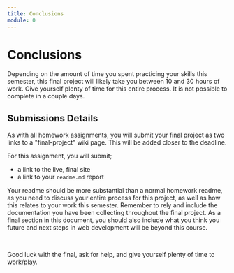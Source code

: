 ```yaml
---
title: Conclusions
module: 0
---
```


# Conclusions

Depending on the amount of time you spent practicing your skills this semester, this final project will likely take you between 10 and 30 hours of work. Give yourself plenty of time for this entire process. It is not possible to complete in a couple days.

## Submissions Details

As with all homework assignments, you will submit your final project as two links to a "final-project" wiki page. This will be added closer to the deadline.

For this assignment, you will submit;

- a link to the live, final site
- a link to your `readme.md` report

Your readme should be more substantial than a normal homework readme, as you need to discuss your entire process for this project, as well as how this relates to your work this semester. Remember to rely and include the documentation you have been collecting throughout the final project. As a final section in this document, you should also include what you think you future and next steps in web development will be beyond this course.


<br />

Good luck with the final, ask for help, and give yourself plenty of time to work/play.
